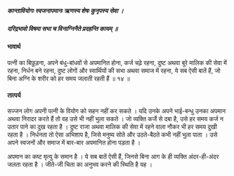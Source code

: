 ##### कान्तावियोगः स्वजनापमानः ऋणस्य शेषः कुनृपस्य सेवा ।
##### दरिद्रभावो विषमा सभा च विनाग्निनैते प्रदहन्ति कायम् ॥

#### भावार्थ

पत्नी का बिछुड़ना, अपने बंधु-बांधवों से अपमानित होना, कर्ज चढ़े रहना, दुष्ट अथवा बुरे मालिक की सेवा में रहना, निर्धन बने रहना, दुष्ट लोगों और स्वार्थियों की सभा अथवा समाज में रहना, ये सब ऐसी बातें हैं, जो बिना अग्नि के शरीर को हर समय जलाती रहती हैं ॥ १४ ॥

#### तात्पर्य

सज्जन लोग अपनी पत्नी के वियोग को सहन नहीं कर सकते । यदि उनके अपने भाई-बन्धु उनका अपमान अथवा निरादर करते हैं तो वह उसे भी नहीं भुला सकते । जो व्यक्ति कर्जे से दबा है, उसे हर समय कर्ज न उतार पाने का दुख रहता है । दुष्ट राजा अथवा मालिक की सेवा में रहने वाला नौकर भी हर समय दुखी रहता है । निर्धनता तो ऐसा अभिशाप है, जिसे मनुष्य सोते और उठते-बैठते कभी नहीं भुला पाता । उसे अपने स्वजनों और समाज में बार-बार अपमानित होना पड़ता है ।

अपमान का कष्ट मृत्यु के समान है । ये सब बातें ऐसी हैं, जिनसे बिना आग के ही व्यक्ति अंदर-ही-अंदर जलता रहता है । जीते-जी चिता का अनुभव करने की स्थिति है यह ।
